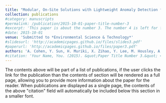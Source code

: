 ```yaml
---
title: "Modular, On-Site Solutions with Lightweight Anomaly Detection for Sustainable Nutrient Management in Agriculture"
collection: publications
#category: manuscripts
#permalink: /publication/2015-10-01-paper-title-number-3
#excerpt: 'This paper is about the number 3. The number 4 is left for future work.'
#date: 2015-10-01
venue: 'Submitted to *Environmental Science & Technology*'
#slidesurl: 'http://academicpages.github.io/files/slides3.pdf'
#paperurl: 'http://academicpages.github.io/files/paper3.pdf'
authors: 'A. Cohen, Y. Sun, H. Muriki, X. Zihao, Y. Lee, M. Housley, A.F. Sharkey, R.S. Ferrarezi, J. Li, G. Lu, Y. Chen'
#citation: 'Your Name, You. (2015). &quot;Paper Title Number 3.&quot; <i>Journal 1</i>. 1(3).'
---
```


The contents above will be part of a list of publications, if the user clicks the link for the publication than the contents of section will be rendered as a full page, allowing you to provide more information about the paper for the reader. When publications are displayed as a single page, the contents of the above "citation" field will automatically be included below this section in a smaller font.
